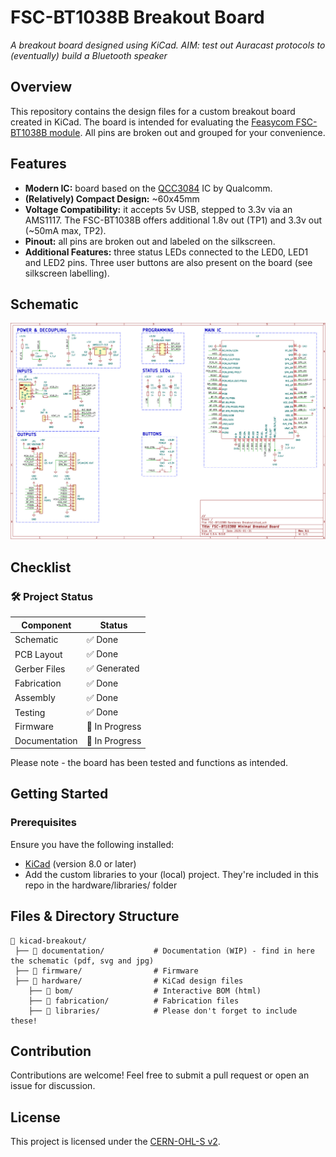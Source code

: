
# FSC-BT1038B Breakout Board

_A breakout board designed using KiCad. AIM: test out Auracast protocols to (eventually) build a Bluetooth speaker_

## Overview

This repository contains the design files for a custom breakout board created in KiCad. The board is intended for evaluating the [Feasycom FSC-BT1038B module](https://www.feasycom.com/fsc-bt1038b). All pins are broken out and grouped for your convenience.

## Features

-   **Modern IC:** board based on the [QCC3084](https://www.qualcomm.com/products/internet-of-things/consumer/audio/qcc30xx-series/qcc3084) IC by Qualcomm.
-   **(Relatively) Compact Design:** ~60x45mm
-   **Voltage Compatibility:** it accepts 5v USB, stepped to 3.3v via an AMS1117. The FSC-BT1038B offers additional 1.8v out (TP1) and 3.3v out (~50mA max, TP2).
-   **Pinout:** all pins are broken out and labeled on the silkscreen. 
-   **Additional Features:** three status LEDs connected to the LED0, LED1 and LED2 pins. Three user buttons are also present on the board (see silkscreen labelling).

## Schematic
![FSC-BT1038B Breakout Board Schematic](documentation/schematic.jpg)


## Checklist

### 🛠️ Project Status

| Component | Status |
| -------- | ------- |
| Schematic | ✅ Done |
| PCB Layout | ✅ Done |
| Gerber Files | ✅ Generated |
| Fabrication | ✅ Done |
| Assembly | ✅ Done |
| Testing | ✅ Done |
| Firmware | 🔄 In Progress |
| Documentation | 🔄 In Progress |

Please note - the board has been tested and functions as intended.

## Getting Started

### Prerequisites

Ensure you have the following installed:

- [KiCad](https://www.kicad.org/) (version 8.0 or later)
- Add the custom libraries to your (local) project. They're included in this repo in the hardware/libraries/ folder

## Files & Directory Structure

```
📂 kicad-breakout/
 ├── 📂 documentation/			# Documentation (WIP) - find in here the schematic (pdf, svg and jpg)
 ├── 📂 firmware/				# Firmware
 ├── 📂 hardware/				# KiCad design files
 	├── 📂 bom/					# Interactive BOM (html)
 	├── 📂 fabrication/			# Fabrication files
 	├── 📂 libraries/			# Please don't forget to include these!
```

## Contribution

Contributions are welcome! Feel free to submit a pull request or open an issue for discussion.

## License

This project is licensed under the [CERN-OHL-S v2](https://ohwr.org/cern_ohl_s_v2.txt).
